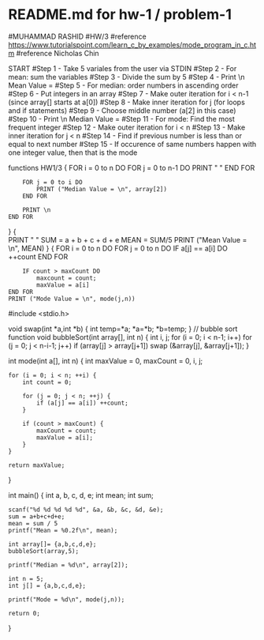 # README.md for hw-1 / problem-1
#MUHAMMAD RASHID
#HW/3
#reference https://www.tutorialspoint.com/learn_c_by_examples/mode_program_in_c.htm
#reference Nicholas Chin

START
#Step 1 - Take 5 variales from the user via STDIN
#Step 2 - For mean: sum the variables
#Step 3 - Divide the sum by 5
#Step 4 - Print \n Mean Value =
#Step 5 - For median: order numbers in ascending order
#Step 6 - Put integers in an array
#Step 7 - Make outer iteration for i < n-1 (since array[] starts at a[0])
#Step 8 - Make inner iteration for j (for loops and if statements)
#Step 9 - Choose middle number (a[2] in this case)
#Step 10 - Print \n Median Value =
#Step 11 - For mode: Find the most frequent integer
#Step 12 - Make outer iteration for i < n
#Step 13 - Make inner iteration for j < n
#Step 14 - Find if previous number is less than or equal to next number 
#Step 15 - If occurence of same numbers happen with one integer value, then that is the mode

functions HW1/3 {
	FOR i = 0 to n DO
		FOR j = 0 to n-1 DO
			PRINT " "
		END FOR

		FOR j = 0 to i DO 
			PRINT ("Median Value = \n", array[2])
		END FOR

		PRINT \n
	END FOR
}
{	
	PRINT " "
	SUM = a + b + c + d + e
 	MEAN = SUM/5
	PRINT ("Mean Value = \n", MEAN)
}
{
	FOR i = 0 to n DO
		FOR j = 0 to n DO
			IF a[j] == a[i] DO
				++count
		END FOR
		
		IF count > maxCount DO
			maxcount = count;
			maxValue = a[i]
	END FOR
	PRINT ("Mode Value = \n", mode(j,n))

#include <stdio.h>

void swap(int *a,int *b)
{
    int temp=*a;
    *a=*b;
    *b=temp;
}
// bubble sort function
void bubbleSort(int array[], int n)
{
    int i, j;
    for (i = 0; i < n-1; i++)
        for (j = 0; j < n-i-1; j++) if (array[j] > array[j+1])
            swap (&array[j], &array[j+1]);
}

int mode(int a[], int n)
{
    int maxValue = 0, maxCount = 0, i, j;

    for (i = 0; i < n; ++i) {
        int count = 0;

        for (j = 0; j < n; ++j) {
            if (a[j] == a[i]) ++count;
        }

        if (count > maxCount) {
            maxCount = count;
            maxValue = a[i];
        }
    }

    return maxValue;
}

int main()
{
    int a, b, c, d, e;
    int mean;
    int sum;

    scanf("%d %d %d %d %d", &a, &b, &c, &d, &e);
    sum = a+b+c+d+e;
    mean = sum / 5
    printf("Mean = %0.2f\n", mean);

    int array[]= {a,b,c,d,e};
    bubbleSort(array,5);

    printf("Median = %d\n", array[2]);

    int n = 5;
    int j[] = {a,b,c,d,e};

    printf("Mode = %d\n", mode(j,n));

    return 0;
} 
